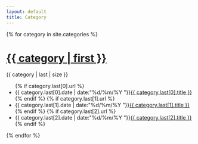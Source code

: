 ```yaml
---
layout: default
title: Category
---
```


<div class="categories">
{% for category in site.categories %}
<h1><a href="/categories/{{ category | first }}">{{ category | first }}</a></h1>
<span>{{ category | last | size }}</span>
<ul class="arc-list">
	{% if category.last[0].url %}
		<li>{{ category.last[0].date | date:"%d/%m/%Y "}}<a href="{{ category.last[0].url }}">{{ category.last[0].title }}</a></li>
	{% endif %}
	{% if category.last[1].url %}
		<li>{{ category.last[1].date | date:"%d/%m/%Y "}}<a href="{{ category.last[1].url }}">{{ category.last[1].title }}</a></li>
	{% endif %}
	{% if category.last[2].url %}
		<li>{{ category.last[2].date | date:"%d/%m/%Y "}}<a href="{{ category.last[2].url }}">{{ category.last[2].title }}</a></li>
	{% endif %}
</ul>
{% endfor %}
</div>
